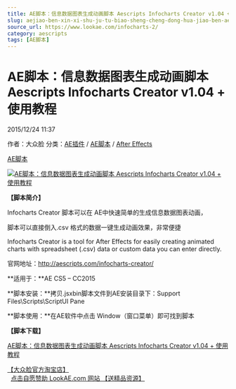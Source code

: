 ```yaml
---
title: AE脚本：信息数据图表生成动画脚本 Aescripts Infocharts Creator v1.04 + 使用教程
slug: aejiao-ben-xin-xi-shu-ju-tu-biao-sheng-cheng-dong-hua-jiao-ben-aescripts-infocharts-creator-v1-04-shi-yong-jiao-cheng
source_url: https://www.lookae.com/infocharts-2/
category: aescripts
tags: [AE脚本]
---
```

# AE脚本：信息数据图表生成动画脚本 Aescripts Infocharts Creator v1.04 + 使用教程

2015/12/24 11:37

作者：大众脸
分类：[AE插件](https://www.lookae.com/after-effects/aechajian/) / [AE脚本](https://www.lookae.com/after-effects/aescripts/) / [After Effects](https://www.lookae.com/after-effects/)

[AE脚本](https://www.lookae.com/tag/ae%e8%84%9a%e6%9c%ac/)

[![AE脚本：信息数据图表生成动画脚本 Aescripts Infocharts Creator v1.04 + 使用教程](https://www.lookae.com/wp-content/uploads/2015/12/Infocharts-Creator.jpg "AE脚本：信息数据图表生成动画脚本 Aescripts Infocharts Creator v1.04 + 使用教程-LookAE.com")](https://www.lookae.com/wp-content/uploads/2015/12/Infocharts-Creator.jpg)

**【脚本简介】**

Infocharts Creator 脚本可以在 AE中快速简单的生成信息数据图表动画，

脚本可以直接倒入.csv 格式的数据一键生成动画效果，非常便捷

Infocharts Creator is a tool for After Effects for easily creating animated charts with spreadsheet (.csv) data or custom data you can enter directly.

官网地址：http://aescripts.com/infocharts-creator/

**适用于：**AE CS5 – CC2015

**脚本安装：**拷贝.jsxbin脚本文件到AE安装目录下：Support Files\Scripts\ScriptUI Pane

**脚本使用：**在AE软件中点击 Window（窗口菜单）即可找到脚本

**【脚本下载】**

[AE脚本：信息数据图表生成动画脚本 Aescripts Infocharts Creator v1.04 + 使用教程](http://lookae.ctfile.com/file/139252633)

[【大众脸官方淘宝店】](https://lookae.taobao.com/)                [点击自愿赞助 LookAE.com 网站 【送精品资源】](https://www.lookae.com/sponsor/)
